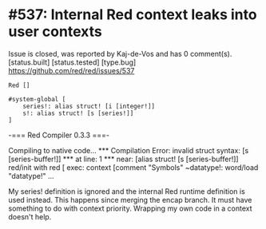 
#537: Internal Red context leaks into user contexts
================================================================================
Issue is closed, was reported by Kaj-de-Vos and has 0 comment(s).
[status.built] [status.tested] [type.bug]
<https://github.com/red/red/issues/537>

```
Red []

#system-global [
    series!: alias struct! [i [integer!]]
    s!: alias struct! [s [series!]]
]
```

-=== Red Compiler 0.3.3 ===- 

Compiling to native code...
**\* Compilation Error: invalid struct syntax: [s [series-buffer!]] 
**\* at line: 1 
**\* near: [alias struct! [s [series-buffer!]] 
    red/init 
    with red [
        exec: context [comment "Symbols" 
            ~datatype!: word/load "datatype!"
...

My series! definition is ignored and the internal Red runtime definition is used instead. This happens since merging the encap branch. It must have something to do with context priority. Wrapping my own code in a context doesn't help.



